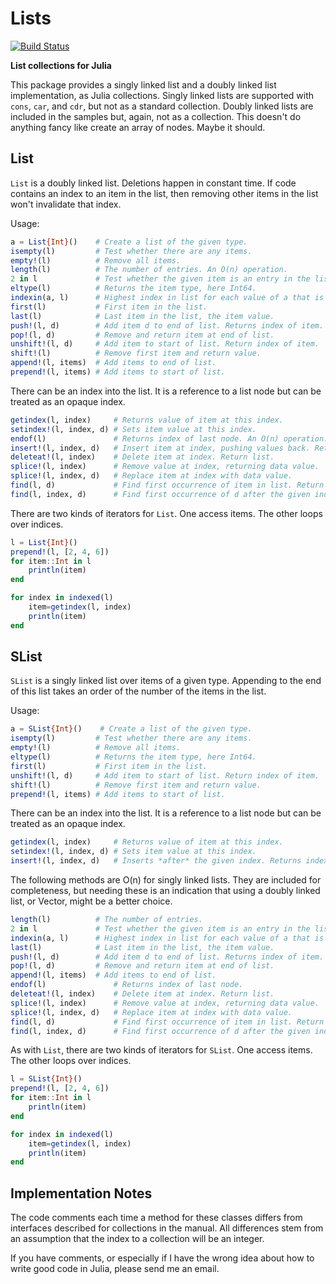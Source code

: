 # Lists

[![Build Status](https://travis-ci.org/adolgert/Lists.jl.svg?branch=master)](https://travis-ci.org/adolgert/Lists.jl)

**List collections for Julia**

This package provides a singly linked list and a doubly linked list
implementation, as Julia collections. Singly linked lists are
supported with `cons`, `car`, and `cdr`, but not as a standard
collection. Doubly linked lists are included in the samples but,
again, not as a collection. This doesn't do anything fancy
like create an array of nodes. Maybe it should.

## List

`List` is a doubly linked list. Deletions happen in constant time.
If code contains an index to an item in the list, then
removing other items in the list won't invalidate that index.

Usage:
```julia
a = List{Int}()    # Create a list of the given type.
isempty(l)         # Test whether there are any items.
empty!(l)          # Remove all items.
length(l)          # The number of entries. An O(n) operation.
2 in l             # Test whether the given item is an entry in the list. O(n).
eltype(l)          # Returns the item type, here Int64.
indexin(a, l)      # Highest index in list for each value of a that is member.
first(l)           # First item in the list.
last(l)            # Last item in the list, the item value.
push!(l, d)        # Add item d to end of list. Returns index of item.
pop!(l, d)         # Remove and return item at end of list.
unshift!(l, d)     # Add item to start of list. Return index of item.
shift!(l)          # Remove first item and return value.
append!(l, items)  # Add items to end of list.
prepend!(l, items) # Add items to start of list.
```

There can be an index into the list. It is a reference to a list
node but can be treated as an opaque index.
```julia
getindex(l, index)     # Returns value of item at this index.
setindex!(l, index, d) # Sets item value at this index.
endof(l)               # Returns index of last node. An O(n) operation.
insert!(l, index, d)   # Insert item at index, pushing values back. Return index.
deleteat!(l, index)    # Delete item at index. Return list.
splice!(l, index)      # Remove value at index, returning data value.
splice!(l, index, d)   # Replace item at index with data value.
find(l, d)             # Find first occurrence of item in list. Return its index.
find(l, index, d)      # Find first occurrence of d after the given index.
```

There are two kinds of iterators for `List`. One access items.
The other loops over indices.
```julia
l = List{Int}()
prepend!(l, [2, 4, 6])
for item::Int in l
    println(item)
end

for index in indexed(l)
    item=getindex(l, index)
    println(item)
end

```

## SList

`SList` is a singly linked list over items of a given type.
Appending to the end of this list takes an order of the number of
the items in the list.

Usage:
```julia
a = SList{Int}()    # Create a list of the given type.
isempty(l)         # Test whether there are any items.
empty!(l)          # Remove all items.
eltype(l)          # Returns the item type, here Int64.
first(l)           # First item in the list.
unshift!(l, d)     # Add item to start of list. Return index of item.
shift!(l)          # Remove first item and return value.
prepend!(l, items) # Add items to start of list.
```

There can be an index into the list. It is a reference to a list
node but can be treated as an opaque index.
```julia
getindex(l, index)     # Returns value of item at this index.
setindex!(l, index, d) # Sets item value at this index.
insert!(l, index, d)   # Inserts *after* the given index. Returns index.
```

The following methods are O(n) for singly linked lists.
They are included for completeness, but needing these is an indication
that using a doubly linked list, or Vector, might be a better choice.
```julia
length(l)          # The number of entries.
2 in l             # Test whether the given item is an entry in the list.
indexin(a, l)      # Highest index in list for each value of a that is member.
last(l)            # Last item in the list, the item value.
push!(l, d)        # Add item d to end of list. Returns index of item.
pop!(l, d)         # Remove and return item at end of list.
append!(l, items)  # Add items to end of list.
endof(l)               # Returns index of last node.
deleteat!(l, index)    # Delete item at index. Return list.
splice!(l, index)      # Remove value at index, returning data value.
splice!(l, index, d)   # Replace item at index with data value.
find(l, d)             # Find first occurrence of item in list. Return its index.
find(l, index, d)      # Find first occurrence of d after the given index.
```

As with `List`, there are two kinds of iterators for `SList`. One access items.
The other loops over indices.
```julia
l = SList{Int}()
prepend!(l, [2, 4, 6])
for item::Int in l
    println(item)
end

for index in indexed(l)
    item=getindex(l, index)
    println(item)
end

```

## Implementation Notes

The code comments each time a method for these classes
differs from interfaces described for collections in
the manual. All differences stem from an assumption
that the index to a collection will be an integer.

If you have comments, or especially if I have the wrong idea
about how to write good code in Julia, please send me an email.

